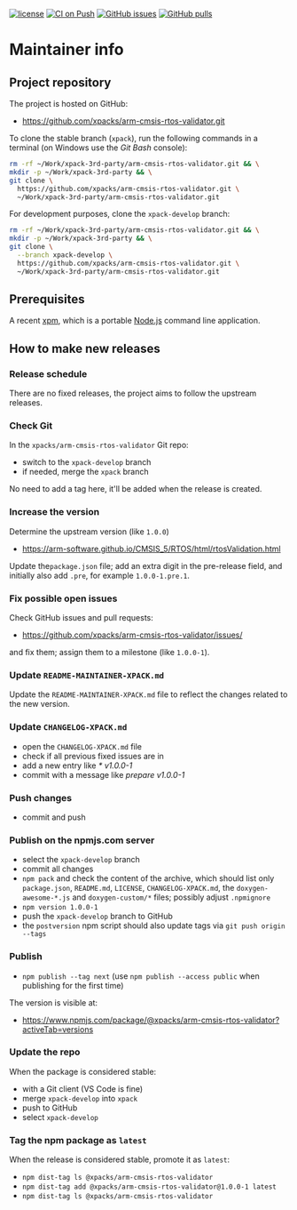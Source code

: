 [![license](https://img.shields.io/github/license/xpacks/arm-cmsis-rtos-validator)](https://github.com/xpacks/arm-cmsis-rtos-validator/blob/xpack/LICENSE.pdf)
[![CI on Push](https://github.com/xpacks/arm-cmsis-rtos-validator/actions/workflows/CI.yml/badge.svg)](https://github.com/xpacks/arm-cmsis-rtos-validator/actions/workflows/CI.yml)
[![GitHub issues](https://img.shields.io/github/issues/xpacks/arm-cmsis-rtos-validator.svg)](https://github.com/xpacks/arm-cmsis-rtos-validator/issues/)
[![GitHub pulls](https://img.shields.io/github/issues-pr/xpacks/arm-cmsis-rtos-validator.svg)](https://github.com/xpacks/arm-cmsis-rtos-validator/pulls)

# Maintainer info

## Project repository

The project is hosted on GitHub:

- <https://github.com/xpacks/arm-cmsis-rtos-validator.git>

To clone the stable branch (`xpack`), run the following commands in a
terminal (on Windows use the _Git Bash_ console):

```sh
rm -rf ~/Work/xpack-3rd-party/arm-cmsis-rtos-validator.git && \
mkdir -p ~/Work/xpack-3rd-party && \
git clone \
  https://github.com/xpacks/arm-cmsis-rtos-validator.git \
  ~/Work/xpack-3rd-party/arm-cmsis-rtos-validator.git
```

For development purposes, clone the `xpack-develop` branch:

```sh
rm -rf ~/Work/xpack-3rd-party/arm-cmsis-rtos-validator.git && \
mkdir -p ~/Work/xpack-3rd-party && \
git clone \
  --branch xpack-develop \
  https://github.com/xpacks/arm-cmsis-rtos-validator.git \
  ~/Work/xpack-3rd-party/arm-cmsis-rtos-validator.git
```

## Prerequisites

A recent [xpm](https://xpack.github.io/xpm/), which is a portable
[Node.js](https://nodejs.org/) command line application.

## How to make new releases

### Release schedule

There are no fixed releases, the project aims to follow the upstream releases.

### Check Git

In the `xpacks/arm-cmsis-rtos-validator` Git repo:

- switch to the `xpack-develop` branch
- if needed, merge the `xpack` branch

No need to add a tag here, it'll be added when the release is created.

### Increase the version

Determine the upstream version (like `1.0.0`)

- <https://arm-software.github.io/CMSIS_5/RTOS/html/rtosValidation.html>

Update the`package.json` file; add an extra digit in the
pre-release field, and initially also add `.pre`,
for example `1.0.0-1.pre.1`.

### Fix possible open issues

Check GitHub issues and pull requests:

- <https://github.com/xpacks/arm-cmsis-rtos-validator/issues/>

and fix them; assign them to a milestone (like `1.0.0-1`).

### Update `README-MAINTAINER-XPACK.md`

Update the `README-MAINTAINER-XPACK.md` file to reflect the changes
related to the new version.

### Update `CHANGELOG-XPACK.md`

- open the `CHANGELOG-XPACK.md` file
- check if all previous fixed issues are in
- add a new entry like _* v1.0.0-1_
- commit with a message like _prepare v1.0.0-1_

### Push changes

- commit and push

### Publish on the npmjs.com server

- select the `xpack-develop` branch
- commit all changes
- `npm pack` and check the content of the archive, which should list
  only `package.json`, `README.md`, `LICENSE`, `CHANGELOG-XPACK.md`,
  the `doxygen-awesome-*.js` and `doxygen-custom/*` files;
  possibly adjust `.npmignore`
- `npm version 1.0.0-1`
- push the `xpack-develop` branch to GitHub
- the `postversion` npm script should also update tags via `git push origin --tags`

### Publish

- `npm publish --tag next` (use `npm publish --access public` when
  publishing for the first time)

The version is visible at:

- <https://www.npmjs.com/package/@xpacks/arm-cmsis-rtos-validator?activeTab=versions>

### Update the repo

When the package is considered stable:

- with a Git client (VS Code is fine)
- merge `xpack-develop` into `xpack`
- push to GitHub
- select `xpack-develop`

### Tag the npm package as `latest`

When the release is considered stable, promote it as `latest`:

- `npm dist-tag ls @xpacks/arm-cmsis-rtos-validator`
- `npm dist-tag add @xpacks/arm-cmsis-rtos-validator@1.0.0-1 latest`
- `npm dist-tag ls @xpacks/arm-cmsis-rtos-validator`
